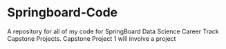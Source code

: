 # Springboard-Code
A repository for all of my code for SpringBoard Data Science Career Track Capstone Projects. Capstone Project 1 will involve a project
